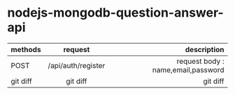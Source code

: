 ﻿# nodejs-mongodb-question-answer-api
 
 | methods | request | description |
| :---         |     :---:      |          ---: |
| POST  | /api/auth/register     | request body : name,email,password     |
| git diff     | git diff       | git diff      |
 
